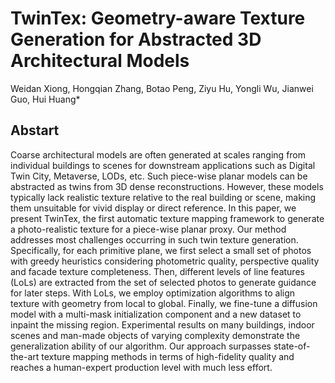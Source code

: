 # TwinTex: Geometry-aware Texture Generation for Abstracted 3D Architectural Models

Weidan Xiong, Hongqian Zhang, Botao Peng, Ziyu Hu, Yongli Wu, Jianwei Guo, Hui Huang*

## Abstart

Coarse architectural models are often generated at scales ranging from individual buildings to scenes for downstream applications such as Digital Twin City, Metaverse, LODs, etc. Such piece-wise planar models can be abstracted as twins from 3D dense reconstructions. However, these models typically lack realistic texture relative to the real building or scene, making them unsuitable for vivid display or direct reference. In this paper, we present TwinTex, the first automatic texture mapping framework to generate a photo-realistic texture for a piece-wise planar proxy. Our method addresses most challenges occurring in such twin texture generation. Specifically, for each primitive plane, we first select a small set of photos with greedy heuristics considering photometric quality, perspective quality and facade texture completeness. Then, different levels of line features (LoLs) are extracted from the set of selected photos to generate guidance for later steps. With LoLs, we employ optimization algorithms to align texture with geometry from local to global. Finally, we fine-tune a diffusion model with a multi-mask initialization component and a new dataset to inpaint the missing region. Experimental results on many buildings, indoor scenes and man-made objects of varying complexity demonstrate the generalization ability of our algorithm. Our approach surpasses state-of-the-art texture mapping methods in terms of high-fidelity quality and reaches a human-expert production level with much less effort.